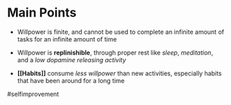 # Main Points

- Willpower is finite, and cannot be used to complete an infinite amount of tasks for an infinite amount of time
  
- Willpower is **replinishible**, through proper rest like *sleep*, *meditation*, and a *low dopamine releasing activity*

- **[[Habits]]** consume *less willpower* than new activities, especially habits that have been around for a long time

#selfimprovement

